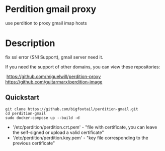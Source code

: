 # Perdition gmail proxy

use perdition to proxy gmail imap hosts 

# Description

fix ssl error (SNI Support), gmail server need it.

If you need the support of other domains, you can view these repositories:

​	https://github.com/miguelwill/perdition-proxy
​	https://github.com/guitarmarx/perdition-image

## Quickstart

```
git clone https://github.com/bigfoxtail/perdition-gmail.git
cd perdition-gmail
sudo docker-compose up --build -d
```

* '/etc/perdition/perdition.crt.pem' - "file with certificate, you can leave the self-signed or upload a valid certificate"
* '/etc/perdition/perdition.key.pem' - "key file corresponding to the previous certificate"